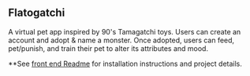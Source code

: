 ## Flatogatchi

A virtual pet app inspired by 90's Tamagatchi toys. Users can create an account and adopt & name a monster. Once adopted, users can feed, pet/punish, and train their pet to alter its attributes and mood.

**See <a href="https://github.com/matt-green1/Flatogatchi_Frontend">front end Readme</a> for installation instructions and project details.
